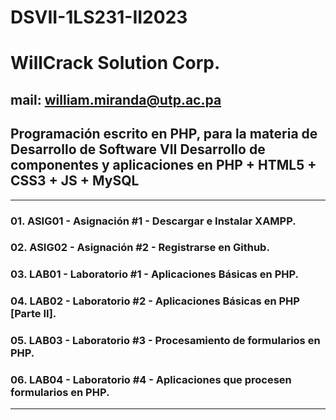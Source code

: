 # DSVII-1LS231-II2023

# WillCrack Solution Corp.
## mail: william.miranda@utp.ac.pa

Programación escrito en PHP, para la materia de Desarrollo de Software VII
Desarrollo de componentes y aplicaciones en PHP + HTML5 + CSS3 + JS + MySQL
------------------------------------------------------------------------------------
____________________________________________________________________________________
### 01. ASIG01 - Asignación #1 - Descargar e Instalar XAMPP.
### 02. ASIG02 - Asignación #2 - Registrarse en Github.
### 03. LAB01 - Laboratorio #1 - Aplicaciones Básicas en PHP.
### 04. LAB02 - Laboratorio #2 - Aplicaciones Básicas en PHP [Parte II].
### 05. LAB03 - Laboratorio #3 - Procesamiento de formularios en PHP.
### 06. LAB04 - Laboratorio #4 - Aplicaciones que procesen formularios en PHP.

------------------------------------------------------------------------------------